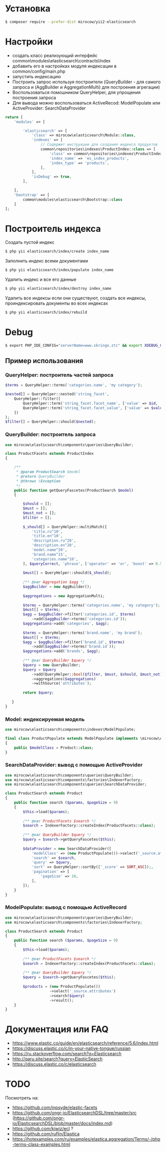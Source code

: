 # Установка

```bash
$ composer require --prefer-dist mirocow/yii2-elasticsearch
```

# Настройки

* создать класс реализующий интерфейс common\modules\elasticsearch\contracts\Index
* добавить его в настройках модуля индексации в common/config/main.php
* запустить индексацию
* Построить запрос используя построители (QueryBuilder - для самого запроса и (AggBuilder и AggregationMulti) для построения агрегации)
* Воспользоваться помошником QueryHelper, для упрощения построения запроса
* Для вывода можно воспользоваться ActiveRecod: ModelPopulate или ActiveProvider: SearchDataProvider

```php
return [
    'modules' => [

        'elasticsearch' => [
            'class' => mirocow\elasticsearch\Module::class,
            'indexes' => [
                // Содержит инструкции для создания индекса продуктов
                common\repositories\indexes\ProductIndex::class => [
                    'class' => common\repositories\indexes\ProductIndex::class,
                    'index_name' => 'es_index_products',
                    'index_type' => 'products',
                ],
            ],
            'isDebug' => true,
        ],

    ],
    'bootstrap' => [
        common\modules\elasticsearch\Bootstrap::class
    ]
];
```

# Построитель индекса

Создать пустой индекс
```bash
$ php yii elasticsearch/index/create index_name
```

Заполнить индекс всеми документами
```bash
$ php yii elasticsearch/index/populate index_name
```

Удалить индекс и все его данные
```bash
$ php yii elasticsearch/index/destroy index_name
```

Удалить все индексы если они существуют, создать все индексы, проиндексировать документы во всех индексах
```bash
$ php yii elasticsearch/index/rebuild
```

# Debug

```bash
$ export PHP_IDE_CONFIG="serverName=www.skringo.ztc" && export XDEBUG_CONFIG="remote_host=192.168.1.6 idekey=xdebug" && php7.0 ./yii elasticsearch/index/create products_search
```

## Пример использования

### QueryHelper: построитель частей запроса

```php
$terms = QueryHelper::terms('categories.name', 'my category');

$nested[] = QueryHelper::nested('string_facet',
    QueryHelper::filter([
        QueryHelper::term('string_facet.facet_name', ['value' => $id, 'boost' => 1]),
        QueryHelper::term('string_facet.facet_value', ['value' => $value, 'boost' => 1]),
    ])
);
$filter[] = QueryHelper::should($nested);

```

### QueryBuilder: построитель запроса

```php
use mirocow\elasticsearch\components\queries\QueryBuilder;

class ProductFacets extends ProductIndex
{

    /**
     * @param ProductSearch $model
     * @return QueryBuilder
     * @throws \Exception
     */
    public function getQueryFascetes(ProductSearch $model)
    {

        $should = [];
        $must = [];
        $must_not = [];
        $filter = [];
        
        $_should[] = QueryHelper::multiMatch([
            'title.ru^10',
            'title.en^10',
            'description.ru^20',
            'description.en^20',
            'model.name^20',
            'brand.name^15',
            'categories.name^10',
        ], $queryCorrect, 'phrase', ['operator' => 'or', 'boost' => 0.5]);
        
        $must[] = QueryHelper::should($_should);
        
        /** @var Aggregation $agg */
        $aggBuilder = new AggBuilder();
        
        $aggregations = new AggregationMulti;
        
        $terms = QueryHelper::terms('categories.name', 'my category');
        $must[] = $terms;
        $agg = $aggBuilder->filter('categories.id', $terms)
            ->add($aggBuilder->terms('categories.id'));
        $aggregations->add('categories', $agg);
        
        $terms = QueryHelper::terms('brand.name', 'my brand');
        $must[] = $terms;
        $agg = $aggBuilder->filter('brand.id', $terms)
            ->add($aggBuilder->terms('brand.id'));
        $aggregations->add('brands', $agg);        
        
        /** @var QueryBuilder $query */
        $query = new QueryBuilder;
        $query = $query
            ->add(QueryHelper::bool($filter, $must, $should, $must_not))
            ->aggregations($aggregations)
            ->withSource('attributes');
            
        return $query;    
    
   }
}   
```

### Model: индексируемая модель

```php
use mirocow\elasticsearch\components\indexes\ModelPopulate;

final class ProductPopulate extends ModelPopulate implements \mirocow\elasticsearch\contracts\Populate
{
    public $modelClass = Product::class;
}
```

### SearchDataProvider: вывод с помощью ActiveProvider

```php
use mirocow\elasticsearch\components\queries\QueryBuilder;
use mirocow\elasticsearch\components\factories\IndexerFactory;
use mirocow\elasticsearch\components\queries\SearchDataProvider;

class ProductSearch extends Product
{
    public function search ($params, $pageSize = 9)
    {
        $this->load($params);
    
        /** @var ProductFacets $search */
        $search = IndexerFactory::createIndex(ProductFacets::class);
        
        /** @var QueryBuilder $query */
        $query = $search->getQueryFascetes($this);
        
        $dataProvider = new SearchDataProvider([
            'modelClass' => (new ProductPopulate())->select('_source.attributes'),
            'search' => $search,
            'query' => $query,
            'sort' => QueryHelper::sortBy(['_score' => SORT_ASC]);,
            'pagination' => [
                'pageSize' => 10,
            ],
        ]);
    }
}
```

### ModelPopulate: вывод с помощью ActiveRecord

```php
use mirocow\elasticsearch\components\queries\QueryBuilder;
use mirocow\elasticsearch\components\factories\IndexerFactory;

class ProductSearch extends Product
{
    public function search ($params, $pageSize = 9)
    {
        $this->load($params);
        
        /** @var ProductFacets $search */
        $search = IndexerFactory::createIndex(ProductFacets::class);
        
        /** @var QueryBuilder $query */
        $query = $search->getQueryFascetes($this);
        
        $products = (new ProductPopulate())
                    ->select('_source.attributes')
                    ->search($query)
                    ->result();
    }
}
```

# Документация или FAQ

* https://www.elastic.co/guide/en/elasticsearch/reference/5.6/index.html
* https://discuss.elastic.co/c/in-your-native-tongue/russian
* https://ru.stackoverflow.com/search?q=Elasticsearch
* http://qaru.site/search?query=ElasticSearch
* https://discuss.elastic.co/c/elasticsearch

# TODO

Посмотреть на:

* https://github.com/inpsyde/elastic-facets
* https://github.com/ongr-io/ElasticsearchDSL/tree/master/src (https://github.com/ongr-io/ElasticsearchDSL/blob/master/docs/index.md)
* https://github.com/kiwiz/ecl ?
* https://github.com/ruflin/Elastica
* https://hotexamples.com/ru/examples/elastica.aggregation/Terms/-/php-terms-class-examples.html